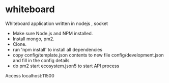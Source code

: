 # whiteboard
Whiteboard application written in nodejs , socket

* Make sure Node.js and NPM installed.
* Install mongo, pm2.
* Clone.
* run 'npm install' to install all dependencies
* copy config/template.json contents to new file config/development.json and fill in the config details
* do pm2 start ecosystem.json5 to start API process

Access localhost:11500

